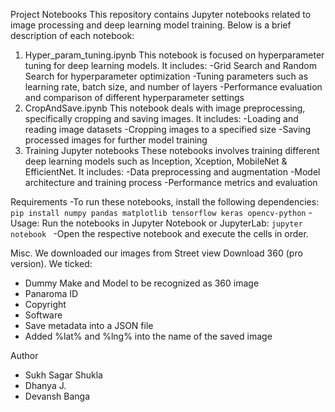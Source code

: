 Project Notebooks
This repository contains Jupyter notebooks related to image processing and deep learning model training. Below is a brief description of each notebook:
1. Hyper_param_tuning.ipynb
This notebook is focused on hyperparameter tuning for deep learning models.
It includes:
	-Grid Search and Random Search for hyperparameter optimization
	-Tuning parameters such as learning rate, batch size, and number of layers
	-Performance evaluation and comparison of different hyperparameter settings
2. CropAndSave.ipynb
This notebook deals with image preprocessing, specifically cropping and saving images. 
It includes:
	-Loading and reading image datasets
	-Cropping images to a specified size
	-Saving processed images for further model training
3. Training Jupyter notebooks
These notebooks involves training different deep learning models such as Inception, Xception, MobileNet & EfficientNet. 
It includes:
	-Data preprocessing and augmentation
	-Model architecture and training process
	-Performance metrics and evaluation

Requirements
-To run these notebooks, install the following dependencies:
	`pip install numpy pandas matplotlib tensorflow keras opencv-python`
-Usage: Run the notebooks in Jupyter Notebook or JupyterLab:
	`jupyter notebook `
-Open the respective notebook and execute the cells in order.

Misc.
We downloaded our images from Street view Download 360 (pro version). We ticked:
- Dummy Make and Model to be recognized as 360 image
- Panaroma ID
- Copyright
- Software
- Save metadata into a JSON file
- Added %lat% and %lng% into the name of the saved image

Author
- Sukh Sagar Shukla
- Dhanya J.
- Devansh Banga
